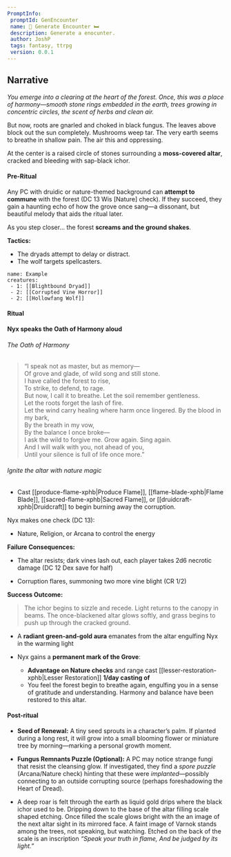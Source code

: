 ```yaml
---
PromptInfo:
 promptId: GenEncounter
 name: 🍻 Generate Encounter 🛏️
 description: Generate a enocunter. 
 author: JoshP
 tags: fantasy, ttrpg
 version: 0.0.1
---
```


## Narrative
_You emerge into a clearing at the heart of the forest. Once, this was a place of harmony—smooth stone rings embedded in the earth, trees growing in concentric circles, the scent of herbs and clean air._

But now, roots are gnarled and choked in black fungus. The leaves above block out the sun completely. Mushrooms weep tar. The very earth seems to breathe in shallow pain. The air this and oppressing.

At the center is a raised circle of stones surrounding a **moss-covered altar**, cracked and bleeding with sap-black ichor.

#### Pre-Ritual
Any PC with druidic or nature-themed background can **attempt to commune** with the forest (DC 13 Wis [Nature] check). If they succeed, they gain a haunting echo of how the grove once sang—a dissonant, but beautiful melody that aids the ritual later.

As you step closer… the forest **screams and the ground shakes**.

**Tactics:**
- The dryads attempt to delay or distract.
- The wolf targets spellcasters.

```encounter
name: Example
creatures:
 - 1: [[Blightbound Dryad]]
 - 2: [[Corrupted Vine Horror]]
 - 2: [[Hollowfang Wolf]]
```

#### Ritual
**Nyx speaks the Oath of Harmony aloud**

###### The Oath of Harmony

> “I speak not as master, but as memory—  
Of grove and glade, of wild song and still stone.  
I have called the forest to rise,  
To strike, to defend, to rage.  
But now, I call it to breathe.
Let the soil remember gentleness.  
Let the roots forget the lash of fire.  
Let the wind carry healing where harm once lingered.
By the blood in my bark,  
By the breath in my vow,  
By the balance I once broke—  
I ask the wild to forgive me.
Grow again. Sing again.  
And I will walk with you, not ahead of you,  
Until your silence is full of life once more.”

###### Ignite the altar with nature magic

- Cast [[produce-flame-xphb|Produce Flame]], [[flame-blade-xphb|Flame Blade]], [[sacred-flame-xphb|Sacred Flame]], or [[druidcraft-xphb|Druidcraft]] to begin burning away the corruption.
    

Nyx makes one check (DC 13):

- Nature, Religion, or Arcana to control the energy
    

**Failure Consequences:**

- The altar resists; dark vines lash out, each player takes 2d6 necrotic damage (DC 12 Dex save for half)
    
- Corruption flares, summoning two more vine blight (CR 1/2)
    

**Success Outcome:**

> The ichor begins to sizzle and recede. Light returns to the canopy in beams. The once-blackened altar glows softly, and grass begins to push up through the cracked ground.

- A **radiant green-and-gold aura** emanates from the altar engulfing Nyx in the warming light
    
- Nyx gains a **permanent mark of the Grove**:
    
    - **Advantage on Nature checks** and range cast [[lesser-restoration-xphb|Lesser Restoration]] **1/day casting of**
    - You feel the forest begin to breathe again, engulfing you in a sense of gratitude and understanding. Harmony and balance have been restored to this altar. 


#### Post-ritual
- **Seed of Renewal:** A tiny seed sprouts in a character’s palm. If planted during a long rest, it will grow into a small blooming flower or miniature tree by morning—marking a personal growth moment.
    
- **Fungus Remnants Puzzle (Optional):** A PC may notice strange fungi that resist the cleansing glow. If investigated, they find a _spore puzzle_ (Arcana/Nature check) hinting that these were _implanted_—possibly connecting to an outside corrupting source (perhaps foreshadowing the Heart of Dread).
- A deep roar is felt through the earth as liquid gold drips where the black ichor used to be. Dripping down to the base of the altar filling scale shaped etching. Once filled the scale glows bright with the an image of the next altar sight in its mirrored face. A faint image of Varnok stands among the trees, not speaking, but watching. Etched on the back of the scale is an inscription _“Speak your truth in flame,  And be judged by its light.”_